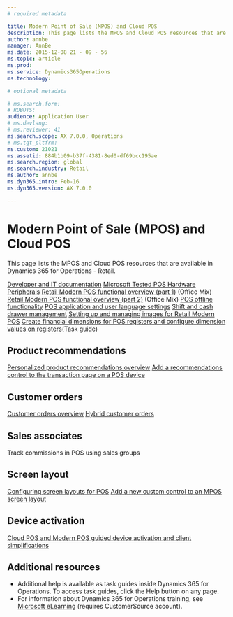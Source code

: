 ```yaml
---
# required metadata

title: Modern Point of Sale (MPOS) and Cloud POS
description: This page lists the MPOS and Cloud POS resources that are available in Dynamics 365 for Operations - Retail.
author: annbe
manager: AnnBe
ms.date: 2015-12-08 21 - 09 - 56
ms.topic: article
ms.prod: 
ms.service: Dynamics365Operations
ms.technology: 

# optional metadata

# ms.search.form: 
# ROBOTS: 
audience: Application User
# ms.devlang: 
# ms.reviewer: 41
ms.search.scope: AX 7.0.0, Operations
# ms.tgt_pltfrm: 
ms.custom: 21021
ms.assetid: 884b1b09-b37f-4381-8ed0-df69bcc195ae
ms.search.region: global
ms.search.industry: Retail
ms.author: annbe
ms.dyn365.intro: Feb-16
ms.dyn365.version: AX 7.0.0

---
```


# Modern Point of Sale (MPOS) and Cloud POS

This page lists the MPOS and Cloud POS resources that are available in Dynamics 365 for Operations - Retail.

[Developer and IT documentation](dev-retail-home-page.md) [Microsoft Tested POS Hardware Peripherals](microsoft-tested-pos-hardware-peripherals.md) [Retail Modern POS functional overview (part 1)](https://mix.office.com/watch/1mhlvuetfyue6) (Office Mix) [Retail Modern POS functional overview (part 2)](https://mix.office.com/watch/ln8lkpiqwrhr) (Office Mix) [POS offline functionality](pos-offline-functionality.md) [POS application and user language settings](pos-application-user-language-settings.md) [Shift and cash drawer management](shift-drawer-management.md) [Setting up and managing images for Retail Modern POS](set-up-manage-images-retail-mpos.md) [Create financial dimensions for POS registers and configure dimension values on registers](http://ax.help.dynamics.com/en/wiki/create-financial-dimensions-for-pos-registers-and-configure-dimension-values-on-registers/)(Task guide)

## Product recommendations
[Personalized product recommendations overview](personalized-product-recommendations.md) [Add a recommendations control to the transaction page on a POS device](add-recommendations-control-pos-screen.md)

## Customer orders
[Customer orders overview](customer-orders-overview.md) [Hybrid customer orders](hybrid-customer-orders.md)

## Sales associates
Track commissions in POS using sales groups

## Screen layout
[Configuring screen layouts for POS](pos-screen-layouts.md) [Add a new custom control to an MPOS screen layout](add-new-custom-control-mpos-screen-layout.md)

## Device activation
[Cloud POS and Modern POS guided device activation and client simplifications](http://ax.help.dynamics.com/en/wiki/cloud-pos-and-modern-pos-guided-device-activation-and-client-simplifications/)

## []()Additional resources
-   Additional help is available as task guides inside Dynamics 365 for Operations. To access task guides, click the Help button on any page.
-   For information about Dynamics 365 for Operations training, see [Microsoft eLearning](https://mbs2.microsoft.com/members/elearning/dynamicstrainingcert.aspx) (requires CustomerSource account).

 

